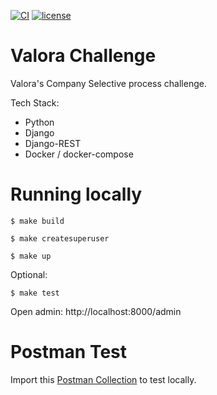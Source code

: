 [![CI](https://github.com/lfvilella/valora-challenge/workflows/CI/badge.svg?event=push)](https://github.com/lfvilella/valora-challenge/actions?query=event%3Apush+branch%3Amaster+workflow%3ACI)
[![license](https://img.shields.io/github/license/lfvilella/valora-challenge.svg)](https://github.com/lfvilella/valora-challenge/blob/master/LICENSE)

# Valora Challenge
Valora's Company Selective process challenge.

Tech Stack:
- Python
- Django
- Django-REST
- Docker / docker-compose


# Running locally

    $ make build

    $ make createsuperuser

    $ make up

Optional:

    $ make test

Open admin: http://localhost:8000/admin

# Postman Test

Import this [Postman Collection](./docs/postman/valora-challenge.postman_collection.json) to test locally.
